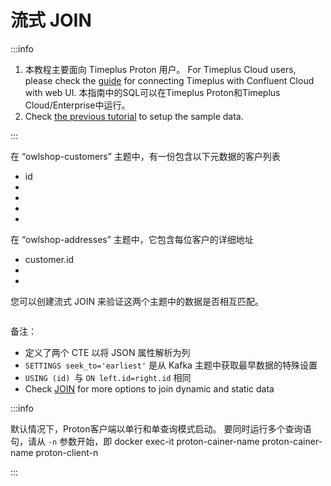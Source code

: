 # 流式 JOIN

:::info

1. 本教程主要面向 Timeplus Proton 用户。 For Timeplus Cloud users, please check the [guide](/quickstart) for connecting Timeplus with Confluent Cloud with web UI. 本指南中的SQL可以在Timeplus Proton和Timeplus Cloud/Enterprise中运行。
2. Check [the previous tutorial](/tutorial-sql-kafka) to setup the sample data.

:::

在 “owlshop-customers” 主题中，有一份包含以下元数据的客户列表

- id
-
-
-
-

在 “owlshop-addresses” 主题中，它包含每位客户的详细地址

- customer.id
-
-

您可以创建流式 JOIN 来验证这两个主题中的数据是否相互匹配。

```sql
```

备注：

- 定义了两个 CTE 以将 JSON 属性解析为列
- `SETTINGS seek_to='earliest'` 是从 Kafka 主题中获取最早数据的特殊设置
- `USING (id) `与 `ON left.id=right.id` 相同
- Check [JOIN](/joins) for more options to join dynamic and static data

:::info

默认情况下，Proton客户端以单行和单查询模式启动。 要同时运行多个查询语句，请从 `-n` 参数开始，即 docker exec-it proton-cainer-name proton-cainer-name proton-client-n

:::
